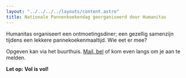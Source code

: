 ```yaml
---
layout: "../../../../layouts/content.astro"
title: Nationale Pannenkoekendag georganiseerd door Humanitas
---
```


Humanitas organiseert een ontmoetingsdiner; een gezellig samenzijn tijdens een lekkere pannekoekenmaaltijd. Wie eet er mee?

Opgeven kan via het buurthuis. [Mail, bel](/contact) of kom even langs om je aan te melden.

**Let op: Vol is vol!**
